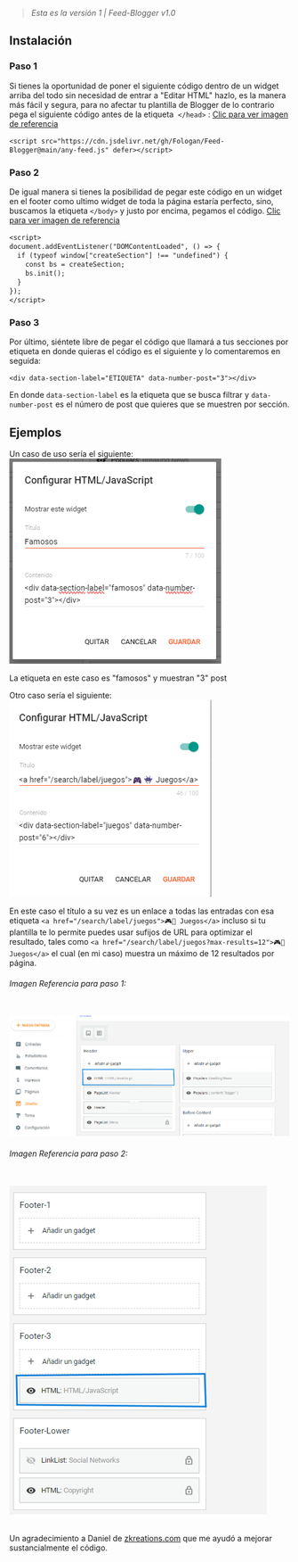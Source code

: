 
>  *Esta es la versión 1 | Feed-Blogger v1.0*


## Instalación

### Paso 1
Si tienes la oportunidad de poner el siguiente código dentro de un widget arriba del todo sin necesidad de entrar a "Editar HTML" hazlo, es la manera más fácil y segura, para no afectar tu plantilla de Blogger de lo contrario pega el siguiente código antes de la etiqueta  `</head>` : [Clic para ver imagen de referencia](https://github.com/Fologan/Feed-Blogger?tab=readme-ov-file#imagen-referencia-para-paso-1)


```
<script src="https://cdn.jsdelivr.net/gh/Fologan/Feed-Blogger@main/any-feed.js" defer></script>
```

### Paso 2
De igual manera si tienes la posibilidad de pegar este código en un widget en el footer como ultimo widget de toda la página estaría perfecto, sino, buscamos la etiqueta `</body>` y justo por encima, pegamos el código. [Clic para ver imagen de referencia](https://github.com/Fologan/Feed-Blogger?tab=readme-ov-file#imagen-referencia-para-paso-2)



```
<script>
document.addEventListener("DOMContentLoaded", () => {
  if (typeof window["createSection"] !== "undefined") {
    const bs = createSection;
    bs.init();
  }
});
</script>
```

### Paso 3
Por último, siéntete libre de pegar el código que llamará a tus secciones por etiqueta en donde quieras el código es el siguiente y lo comentaremos en seguida:


```
<div data-section-label="ETIQUETA" data-number-post="3"></div>
```

En donde `data-section-label` es la etiqueta que se busca filtrar y `data-number-post` es el número de post que quieres que se muestren por sección.

## Ejemplos
Un caso de uso sería el siguiente:
<br>
<img src="image/Captura de pantalla 2024-03-31 130752.png">

La etiqueta en este caso es "famosos" y muestran "3" post


Otro caso sería el siguiente:
<br>
<img src="image/Captura de pantalla 2024-03-31 132045.png">

En este caso el título a su vez es un enlace a todas las entradas con esa etiqueta `<a href="/search/label/juegos">🎮👾 Juegos</a>` incluso si tu plantilla te lo permite puedes usar sufijos de URL para optimizar el resultado, tales como `<a href="/search/label/juegos?max-results=12">🎮👾 Juegos</a>` el cual (en mi caso) muestra un máximo de 12 resultados por página.


###### Imagen Referencia para paso 1:
<br>
<img src="image/Captura de pantalla 2024-03-31 124936.png">

###### Imagen Referencia para paso 2:
<br>
<img src="image/Captura de pantalla 2024-03-31 125813.png">
<br><br>
<p> Un agradecimiento a Daniel de <a href="https://www.zkreations.com" target="_blank">zkreations.com</a> que me ayudó a mejorar sustancialmente el código.</p>


